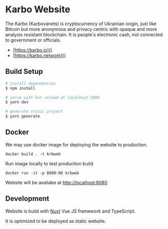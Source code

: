 # Karbo Website
The Karbo (Karbovanets) is cryptocurrency of Ukrainian origin, just like Bitcoin but more anonymous and privacy centric with opaque and more analysis resistant blockchain. It is people's electronic cash, not connected to government or officials.

  * [https://karbo.io]()
  * [https://karbo.network]()

## Build Setup

```bash
# install dependencies
$ npm install

# serve with hot reload at localhost:3000
$ yarn dev

# generate static project
$ yarn generate
```

## Docker
We may use docker image for deploying the website to production.

```shell
docker build . -t krbweb
```

Run image locally to test production build
```shell
docker run -it -p 8080:80 krbweb
```

Website will be availabe at [http://localhost:8080]()

## Development
Website is build with [Nuxt](https://nuxtjs.org/) Vue JS framework and TypeScript.

It is optimized to be deployed as static website.
